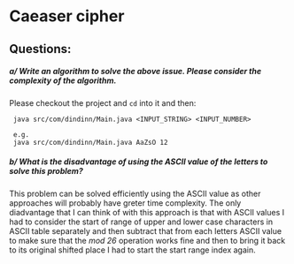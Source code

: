 # Caeaser cipher

## Questions:

   ##### a/ Write an algorithm to solve the above issue. Please consider the complexity of the algorithm.
   Please checkout the project and `cd` into it and then:
   ```
    java src/com/dindinn/Main.java <INPUT_STRING> <INPUT_NUMBER>

    e.g. 
    java src/com/dindinn/Main.java AaZsO 12
   ```
   
   
   ##### b/ What is the disadvantage of using the ASCII value of the letters to solve this problem?
   This problem can be solved efficiently using the ASCII value as other approaches will probably have greter time
    complexity. The only diadvantage that I can think of with this approach is that with ASCII values I had to
     consider the start of range of upper and lower case characters in ASCII table separately and then subtract that
      from each letters ASCII value to make sure that the *mod 26* operation works fine and then to bring it back
       to its original shifted place I had to start the start range index again.  
    
